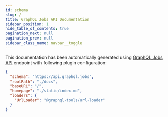 ```yaml
---
id: schema
slug: /
title: GraphQL Jobs API Documentation
sidebar_position: 1
hide_table_of_contents: true
pagination_next: null
pagination_prev: null
sidebar_class_name: navbar__toggle
---
```


This documentation has been automatically generated using [GraphQL Jobs API](https://api.graphql.jobs) endpoint with following plugin configuration:

```json title="graphql-markdown.config.js"
{
  "schema": "https://api.graphql.jobs",
  "rootPath": "./docs",
  "baseURL": "/",
  "homepage": "./static/index.md",
  "loaders": {
    "UrlLoader": "@graphql-tools/url-loader"
  }
}
```
